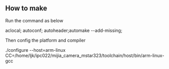 ## How to make

Run the command as below

aclocal; autoconf; autoheader;automake --add-missing;

Then config the platform and compiler

./configure --host=arm-linux CC=/home/ljk/ipc022/mijia_camera_mstar323/toolchain/host/bin/arm-linux-gcc 


